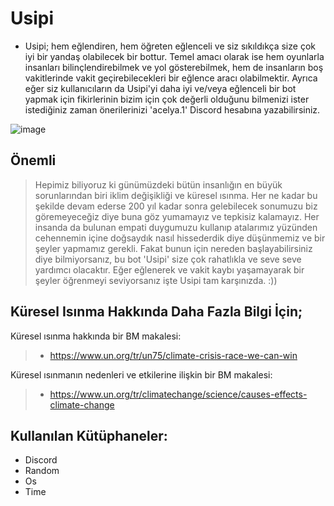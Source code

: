 # Usipi
- Usipi; hem eğlendiren, hem öğreten eğlenceli ve siz sıkıldıkça size çok iyi bir yandaş olabilecek bir bottur. Temel amacı olarak ise hem oyunlarla insanları bilinçlendirebilmek ve yol gösterebilmek, hem de insanların boş vakitlerinde vakit geçirebilecekleri bir eğlence aracı olabilmektir. Ayrıca eğer siz kullanıcıların da Usipi'yi daha iyi ve/veya eğlenceli bir bot yapmak için fikirlerinin bizim için çok değerli olduğunu bilmenizi ister istediğiniz zaman önerilerinizi 'acelya.1' Discord hesabına yazabilirsiniz.   

![image](https://github.com/Rosie1232/Mezuniyet_projesi/assets/142110839/64afc059-349f-438e-8a5b-14af14a2f0a4)


## Önemli
>Hepimiz biliyoruz ki günümüzdeki bütün insanlığın en büyük sorunlarından biri iklim değişikliği ve küresel ısınma. Her ne kadar bu şekilde devam ederse 200 yıl kadar sonra gelebilecek sonumuzu biz göremeyeceğiz diye buna göz yumamayız ve tepkisiz kalamayız. Her insanda da bulunan empati duygumuzu kullanıp atalarımız yüzünden cehennemin içine doğsaydık nasıl hissederdik diye düşünmemiz ve bir şeyler yapmamız gerekli. Fakat bunun için nereden başlayabilirsiniz diye bilmiyorsanız, bu bot 'Usipi' size çok rahatlıkla ve seve seve yardımcı olacaktır. Eğer eğlenerek ve vakit kaybı yaşamayarak bir şeyler öğrenmeyi seviyorsanız işte Usipi tam karşınızda. :)) 

## Küresel Isınma Hakkında Daha Fazla Bilgi İçin;
Küresel ısınma hakkında bir BM makalesi:
> - https://www.un.org/tr/un75/climate-crisis-race-we-can-win

Küresel ısınmanın nedenleri ve etkilerine ilişkin bir BM makalesi:
> - https://www.un.org/tr/climatechange/science/causes-effects-climate-change

## Kullanılan Kütüphaneler:

- Discord
- Random
- Os
- Time


